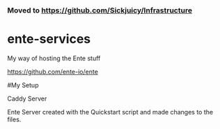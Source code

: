 ### Moved to https://github.com/Sickjuicy/Infrastructure
# ente-services
My way of hosting the Ente stuff 

https://github.com/ente-io/ente


#My Setup 

Caddy Server

Ente Server created with the Quickstart script and made changes to the files.

